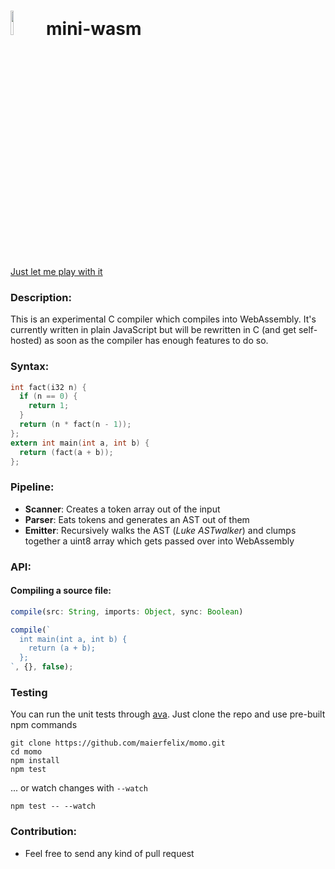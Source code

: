 # <img width="10%" src="http://i.imgur.com/mquA9Ww.png" /> mini-wasm
[Just let me play with it](http://maierfelix.github.io/momo/)

### Description:
This is an experimental C compiler which compiles into WebAssembly. It's currently written in plain JavaScript but will be rewritten in C (and get self-hosted) as soon as the compiler has enough features to do so.

### Syntax:

````c
int fact(i32 n) {
  if (n == 0) {
    return 1;
  }
  return (n * fact(n - 1));
};
extern int main(int a, int b) {
  return (fact(a + b));
};
````

### Pipeline:
 - **Scanner**: Creates a token array out of the input
 - **Parser**: Eats tokens and generates an AST out of them
 - **Emitter**: Recursively walks the AST (*Luke ASTwalker*) and clumps together a uint8 array which gets passed over into WebAssembly

### API:

#### Compiling a source file:
````js
compile(src: String, imports: Object, sync: Boolean)
````
````js
compile(`
  int main(int a, int b) {
    return (a + b);
  };
`, {}, false);
````

### Testing

You can run the unit tests through [ava](https://github.com/avajs/ava). Just clone the repo and use pre-built npm commands
```
git clone https://github.com/maierfelix/momo.git
cd momo
npm install
npm test
```

... or watch changes with `--watch`

```
npm test -- --watch
```

### Contribution:
 - Feel free to send any kind of pull request

